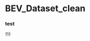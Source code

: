 <!--
 * @Description: 
 * @Version: 
 * @Author: Leidi
 * @Date: 2022-09-01 11:27:21
 * @LastEditors: Leidi
 * @LastEditTime: 2022-09-02 14:09:33
-->
# BEV_Dataset_clean

### test

111